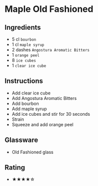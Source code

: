 # Maple Old Fashioned

## Ingredients
- 5 cl `bourbon`
- 1 cl `maple syrup`
- 2 dashes `Angostura Aromatic Bitters`
- 1 `orange peel`
- 8 `ice cubes`
- 1 `clear ice cube`

## Instructions
- Add clear ice cube
- Add Angostura Aromatic Bitters
- Add bourbon
- Add maple syrup
- Add ice cubes and stir for 30 seconds
- Strain
- Squeeze and add orange peel

## Glassware
- Old Fashioned glass

## Rating
- ★★★★☆
